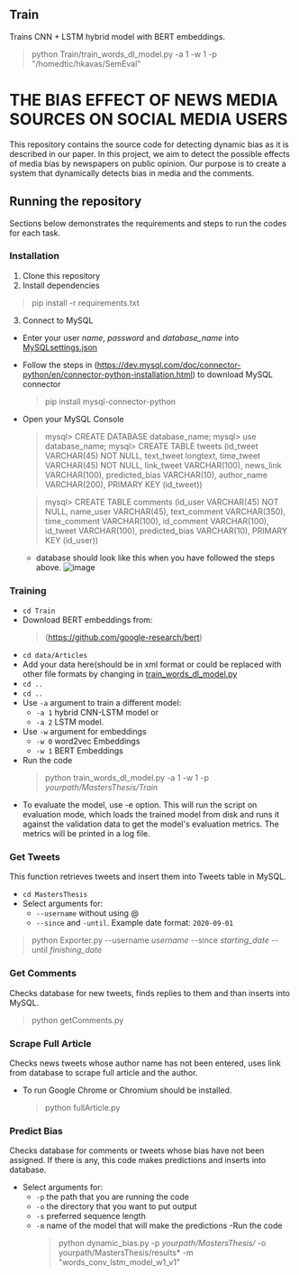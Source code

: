 
## Train
Trains CNN + LSTM hybrid model with BERT embeddings.
> python Train/train_words_dl_model.py -a 1 -w 1 -p "/homedtic/hkavas/SemEval" 


# THE BIAS EFFECT OF NEWS MEDIA SOURCES ON SOCIAL MEDIA USERS
This repository contains the source code for detecting dynamic bias as it is described in our paper.
In this project, we aim to detect the possible effects of media bias by newspapers on public opinion. Our purpose is to create a system that dynamically detects bias in media and the comments.

## Running the repository
Sections below demonstrates the requirements and steps to run the codes for each task.
### Installation
1. Clone this repository
2. Install dependencies
  > pip install -r requirements.txt
3. Connect to MySQL
  - Enter your user *name*, *password* and *database_name* into [MySQLsettings.json](https://github.com/hmtkvs/MastersThesis/blob/master/MySQLsettings.json)
  - Follow the steps in (https://dev.mysql.com/doc/connector-python/en/connector-python-installation.html) to download MySQL connector 
    > pip install mysql-connector-python
  - Open your MySQL Console
    > mysql> CREATE DATABASE database_name;
    > mysql> use database_name;
    > mysql> CREATE TABLE tweets (id_tweet VARCHAR(45) NOT NULL, text_tweet longtext,
       time_tweet VARCHAR(45) NOT NULL, link_tweet VARCHAR(100), news_link VARCHAR(100), predicted_bias VARCHAR(10), author_name VARCHAR(200), PRIMARY KEY (id_tweet))
       
    > mysql> CREATE TABLE comments (id_user VARCHAR(45) NOT NULL, name_user VARCHAR(45),
       text_comment VARCHAR(350), time_comment VARCHAR(100), id_comment VARCHAR(100), id_tweet VARCHAR(100), predicted_bias VARCHAR(10), PRIMARY KEY (id_user))
    * database should look like this when you have followed the steps above.
    ![image](https://user-images.githubusercontent.com/56079783/93386616-410ed600-f868-11ea-9d2e-c0e36d2df4db.png)
         
### Training
- `cd Train`
- Download BERT embeddings from:
  > (https://github.com/google-research/bert)
- `cd data/Articles`
- Add your data here(should be in xml format or could be replaced with other file formats by changing in [train_words_dl_model.py](https://github.com/hmtkvs/MastersThesis/blob/master/Train/train_words_dl_model.py)
- `cd ..`
- `cd ..`
- Use `-a` argument to train a different model:
  * `-a 1` hybrid CNN-LSTM model or
  * `-a 2` LSTM model.
- Use `-w` argument for embeddings
  * `-w 0` word2vec Embeddings
  * `-w 1` BERT Embeddings
- Run the code
  > python train_words_dl_model.py -a 1 -w 1 -p *yourpath/MastersThesis/Train*

* To evaluate the model, use -e option. This will run the script on evaluation mode, which loads the trained model from disk and runs it against the validation data to get  the model's evaluation metrics. The metrics will be printed in a log file.

### Get Tweets
This function retrieves tweets and insert them into Tweets table in MySQL.
- `cd MastersThesis`
- Select arguments for:
  * `--username` without using @
  * `--since` and `-until`. Example date format: `2020-09-01`
> python Exporter.py --username *username* --since *starting_date* --until *finishing_date* 

### Get Comments
Checks database for new tweets, finds replies to them and than inserts into MySQL.
> python getComments.py 

### Scrape Full Article
Checks news tweets whose author name has not been entered, uses link from database to scrape full article and the author.
* To run Google Chrome or Chromium should be installed.
  > python fullArticle.py
  
### Predict Bias
Checks database for comments or tweets whose bias have not been assigned. If there is any, this code makes predictions and inserts into database.
- Select arguments for:
  * `-p` the path that you are running the code
  * `-o` the directory that you want to put output
  * `-s` preferred sequence length
  * `-m` name of the model that will make the predictions
  -Run the code
    > python dynamic_bias.py -p *yourpath/MastersThesis/* -o yourpath/MastersThesis/results* -m "words_conv_lstm_model_w1_v1"








